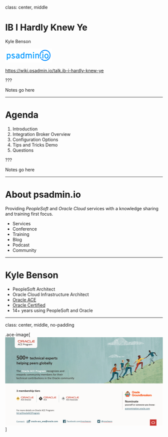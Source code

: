 class: center, middle

# IB I Hardly Knew Ye

Kyle Benson

![:img psadmin.io, 25%](images/psadmin_io_blue.png)

https://wiki.psadmin.io/talk.ib-i-hardly-knew-ye

???

Notes go here

---

# Agenda

1. Introduction
1. Integration Broker Overview
1. Configuration Options
1. Tips and Tricks Demo
1. Questions

???

Notes go here

---

# About psadmin.io

Providing *PeopleSoft* and *Oracle Cloud* services with a knowledge sharing and training first focus.

* Services
* Conference
* Training
* Blog
* Podcast
* Community

---

# Kyle Benson

* PeopleSoft Architect
* Oracle Cloud Infrastructure Architect
* [Oracle ACE](https://psadmin.io/ace-kyle)
* [Oracle Certified](https://www.youracclaim.com/users/kyle-benson/badges)
* 14+ years using PeopleSoft and Oracle

---
class: center, middle, no-padding

.ace-image[![ACE Program](images/ace.png)]